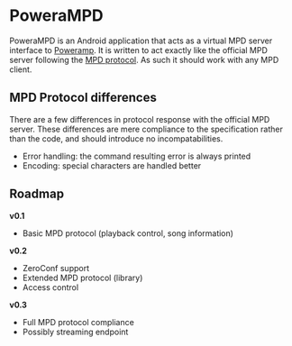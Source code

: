# PoweraMPD

PoweraMPD is an Android application that acts as a virtual MPD server interface to [Poweramp](http://powerampapp.com/). It is written to act exactly like the official MPD server following the [MPD protocol](http://www.musicpd.org/doc/protocol/). As such it should work with any MPD client.

## MPD Protocol differences

There are a few differences in protocol response with the official MPD server. These differences are mere compliance to the specification rather than the code, and should introduce no incompatabilities.

- Error handling: the command resulting error is always printed
- Encoding: special characters are handled better

## Roadmap

**v0.1**

- Basic MPD protocol (playback control, song information)

**v0.2**

- ZeroConf support
- Extended MPD protocol (library)
- Access control

**v0.3**

- Full MPD protocol compliance
- Possibly streaming endpoint
